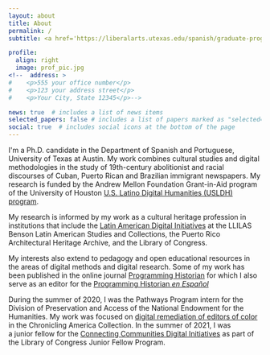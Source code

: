 ```yaml
---
layout: about
title: About
permalink: /
subtitle: <a href='https://liberalarts.utexas.edu/spanish/graduate-program/profile.php?id=jgo384#home'>Affiliations</a>. PhD Student, Department of Spanish and Portuguese, UT Austin.

profile:
  align: right
  image: prof_pic.jpg
<!--  address: >
#    <p>555 your office number</p>
#    <p>123 your address street</p>
#    <p>Your City, State 12345</p>-->

news: true  # includes a list of news items
selected_papers: false # includes a list of papers marked as "selected={true}"
social: true  # includes social icons at the bottom of the page
---
```


I'm a Ph.D. candidate in the Department of Spanish and Portuguese, University of Texas at Austin. My work combines cultural studies and digital methodologies in the study of 19th-century abolitionist and racial discourses of Cuban, Puerto Rican and Brazilian immigrant newspapers. My research is funded by the Andrew Mellon Foundation Grant-in-Aid program of the University of Houston [U.S. Latino Digital Humanities (USLDH) program](https://artepublicopress.com/digital-humanities). 

My research is informed by my work as a cultural heritage profession in institutions that include the [Latin American Digital Initiatives](https://ladi-prod.lib.utexas.edu/en/home) at the LLILAS Benson Latin American Studies and Collections, the Puerto Rico Architectural Heritage Archive, and the Library of Congress.

My interests also extend to pedagogy and open educational resources in the areas of digital methods and digital research. Some of my work has been published in the online journal [Programming Historian](https://programminghistorian.org) for which I also serve as an editor for the [Programming Historian _en Español_](https://programminghistorian.org/es/)

During the summer of 2020, I was the Pathways Program intern for the Division of Preservation and Access of the National Endowment for the Humanities. My work was focused on [digital remediation of editors of color](https://www.neh.gov/blog/title-essays-linked-data-and-ethnic-press-chronicling-america) in the Chronicling America Collection. In the summer of 2021, I was <br> a junior fellow for the [Connecting Communities Digital Initiatives](https://www.loc.gov/programs/of-the-people/represent/connecting-communities-digital-initiative/?loclr=blogotp) as part of <br> the Library of Congress Junior Fellow Program.